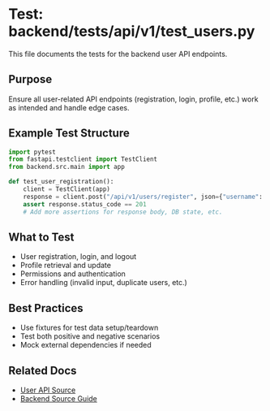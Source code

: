 # Test: backend/tests/api/v1/test_users.py

This file documents the tests for the backend user API endpoints.

## Purpose

Ensure all user-related API endpoints (registration, login, profile, etc.) work as intended and handle edge cases.

## Example Test Structure

```python
import pytest
from fastapi.testclient import TestClient
from backend.src.main import app

def test_user_registration():
    client = TestClient(app)
    response = client.post("/api/v1/users/register", json={"username": "test", "password": "pass"})
    assert response.status_code == 201
    # Add more assertions for response body, DB state, etc.
```

## What to Test

- User registration, login, and logout
- Profile retrieval and update
- Permissions and authentication
- Error handling (invalid input, duplicate users, etc.)

## Best Practices

- Use fixtures for test data setup/teardown
- Test both positive and negative scenarios
- Mock external dependencies if needed

## Related Docs

- [User API Source](../../../src/api/v1/users.py.md)
- [Backend Source Guide](../../../../backend-source-guide.md)

